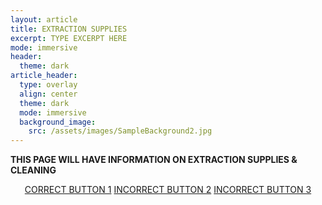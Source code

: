 ```yaml
---
layout: article
title: EXTRACTION SUPPLIES
excerpt: TYPE EXCERPT HERE
mode: immersive
header:
  theme: dark
article_header:
  type: overlay
  align: center
  theme: dark
  mode: immersive
  background_image:
    src: /assets/images/SampleBackground2.jpg
---
```


**THIS PAGE WILL HAVE INFORMATION ON EXTRACTION SUPPLIES  & CLEANING**


<p align="center">
<a class="button button--outline-primary button--pill" href="Extract1">CORRECT BUTTON 1</a> <a class="button button--outline-primary button--pill" href="Extract2">INCORRECT BUTTON 2</a> <a class="button button--outline-primary button--pill" href="Extract2">INCORRECT BUTTON 3</a></p>
